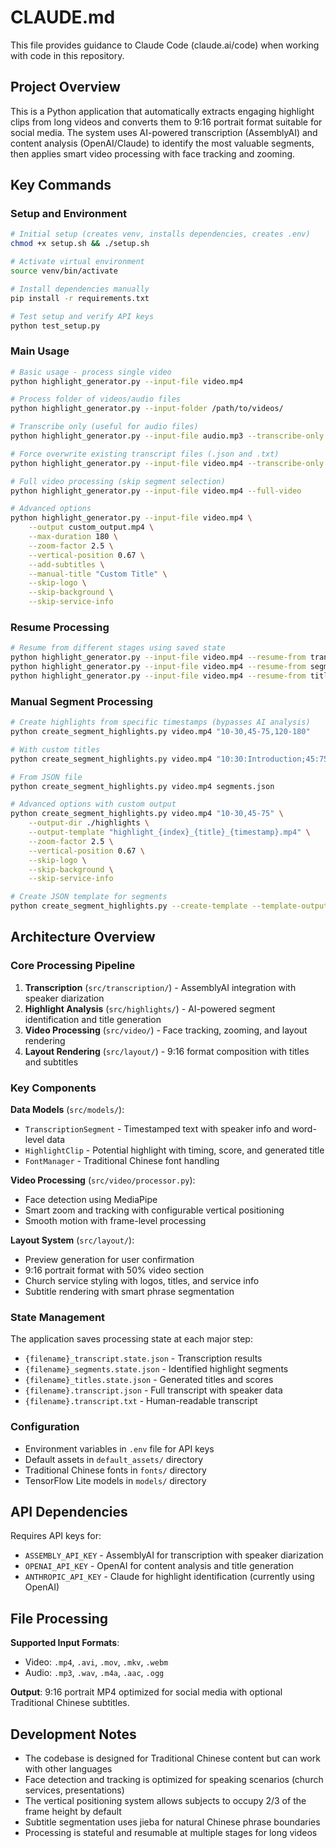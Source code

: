 # CLAUDE.md

This file provides guidance to Claude Code (claude.ai/code) when working with code in this repository.

## Project Overview

This is a Python application that automatically extracts engaging highlight clips from long videos and converts them to 9:16 portrait format suitable for social media. The system uses AI-powered transcription (AssemblyAI) and content analysis (OpenAI/Claude) to identify the most valuable segments, then applies smart video processing with face tracking and zooming.

## Key Commands

### Setup and Environment
```bash
# Initial setup (creates venv, installs dependencies, creates .env)
chmod +x setup.sh && ./setup.sh

# Activate virtual environment
source venv/bin/activate

# Install dependencies manually
pip install -r requirements.txt

# Test setup and verify API keys
python test_setup.py
```

### Main Usage
```bash
# Basic usage - process single video
python highlight_generator.py --input-file video.mp4

# Process folder of videos/audio files
python highlight_generator.py --input-folder /path/to/videos/

# Transcribe only (useful for audio files)
python highlight_generator.py --input-file audio.mp3 --transcribe-only

# Force overwrite existing transcript files (.json and .txt)
python highlight_generator.py --input-file video.mp4 --transcribe-only --force-overwrite

# Full video processing (skip segment selection)
python highlight_generator.py --input-file video.mp4 --full-video

# Advanced options
python highlight_generator.py --input-file video.mp4 \
    --output custom_output.mp4 \
    --max-duration 180 \
    --zoom-factor 2.5 \
    --vertical-position 0.67 \
    --add-subtitles \
    --manual-title "Custom Title" \
    --skip-logo \
    --skip-background \
    --skip-service-info
```

### Resume Processing
```bash
# Resume from different stages using saved state
python highlight_generator.py --input-file video.mp4 --resume-from transcribe
python highlight_generator.py --input-file video.mp4 --resume-from segments  
python highlight_generator.py --input-file video.mp4 --resume-from titles
```

### Manual Segment Processing
```bash
# Create highlights from specific timestamps (bypasses AI analysis)
python create_segment_highlights.py video.mp4 "10-30,45-75,120-180"

# With custom titles
python create_segment_highlights.py video.mp4 "10:30:Introduction;45:75:Main Point;120:180:Conclusion"

# From JSON file
python create_segment_highlights.py video.mp4 segments.json

# Advanced options with custom output
python create_segment_highlights.py video.mp4 "10-30,45-75" \
    --output-dir ./highlights \
    --output-template "highlight_{index}_{title}_{timestamp}.mp4" \
    --zoom-factor 2.5 \
    --vertical-position 0.67 \
    --skip-logo \
    --skip-background \
    --skip-service-info

# Create JSON template for segments
python create_segment_highlights.py --create-template --template-output my_segments.json
```

## Architecture Overview

### Core Processing Pipeline
1. **Transcription** (`src/transcription/`) - AssemblyAI integration with speaker diarization
2. **Highlight Analysis** (`src/highlights/`) - AI-powered segment identification and title generation
3. **Video Processing** (`src/video/`) - Face tracking, zooming, and layout rendering
4. **Layout Rendering** (`src/layout/`) - 9:16 format composition with titles and subtitles

### Key Components

**Data Models** (`src/models/`):
- `TranscriptionSegment` - Timestamped text with speaker info and word-level data
- `HighlightClip` - Potential highlight with timing, score, and generated title
- `FontManager` - Traditional Chinese font handling

**Video Processing** (`src/video/processor.py`):
- Face detection using MediaPipe
- Smart zoom and tracking with configurable vertical positioning
- Smooth motion with frame-level processing

**Layout System** (`src/layout/`):
- Preview generation for user confirmation
- 9:16 portrait format with 50% video section
- Church service styling with logos, titles, and service info
- Subtitle rendering with smart phrase segmentation

### State Management
The application saves processing state at each major step:
- `{filename}_transcript.state.json` - Transcription results
- `{filename}_segments.state.json` - Identified highlight segments
- `{filename}_titles.state.json` - Generated titles and scores
- `{filename}.transcript.json` - Full transcript with speaker data
- `{filename}.transcript.txt` - Human-readable transcript

### Configuration
- Environment variables in `.env` file for API keys
- Default assets in `default_assets/` directory
- Traditional Chinese fonts in `fonts/` directory
- TensorFlow Lite models in `models/` directory

## API Dependencies

Requires API keys for:
- `ASSEMBLY_API_KEY` - AssemblyAI for transcription with speaker diarization
- `OPENAI_API_KEY` - OpenAI for content analysis and title generation
- `ANTHROPIC_API_KEY` - Claude for highlight identification (currently using OpenAI)

## File Processing

**Supported Input Formats**:
- Video: `.mp4`, `.avi`, `.mov`, `.mkv`, `.webm`
- Audio: `.mp3`, `.wav`, `.m4a`, `.aac`, `.ogg`

**Output**: 9:16 portrait MP4 optimized for social media with optional Traditional Chinese subtitles.

## Development Notes

- The codebase is designed for Traditional Chinese content but can work with other languages
- Face detection and tracking is optimized for speaking scenarios (church services, presentations)
- The vertical positioning system allows subjects to occupy 2/3 of the frame height by default
- Subtitle segmentation uses jieba for natural Chinese phrase boundaries
- Processing is stateful and resumable at multiple stages for long videos